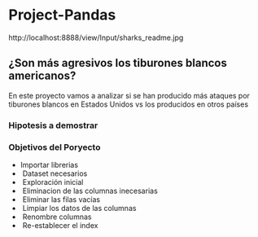# Project-Pandas

http://localhost:8888/view/Input/sharks_readme.jpg


## ¿Son más agresivos los tiburones blancos americanos?

En este proyecto vamos a analizar si se han producido más ataques por tiburones blancos en Estados Unidos vs los producidos en otros países 


### Hipotesis a demostrar


### Objetivos del Poryecto

*  Importar librerias
*  Dataset necesarios
*  Exploración inicial
*  Eliminacion de las columnas inecesarias
*  Eliminar las filas vacías
*  Limpiar los datos de las columnas
*  Renombre columnas
*  Re-establecer el index